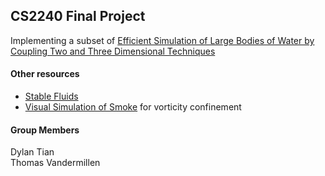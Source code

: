 ## CS2240 Final Project
Implementing a subset of [Efficient Simulation of Large Bodies of Water by Coupling Two and Three Dimensional Techniques](https://graphics.pixar.com/library/TwoDThreeDWaterSim/paper.pdf)

#### Other resources
  * [Stable Fluids](http://www.dgp.toronto.edu/people/stam/reality/Research/pdf/ns.pdf)  
  * [Visual Simulation of Smoke](http://graphics.ucsd.edu/~henrik/papers/smoke/smoke.pdf) for vorticity confinement


#### Group Members
Dylan Tian  
Thomas Vandermillen
